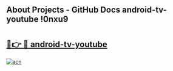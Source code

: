 ## About Projects - GitHub Docs android-tv-youtube !0nxu9

# <h2><a href="https://andorid.site?title=android-tv-youtube&ref=14PRO">🔗👉 🔴 android-tv-youtube</a></h2>

[![acn](https://github.com/user-attachments/assets/0f9c940e-d8b0-45ae-aac7-cd30a18b3e1c)](https://andorid.site?title=android-tv-youtube&ref=14PRO)

